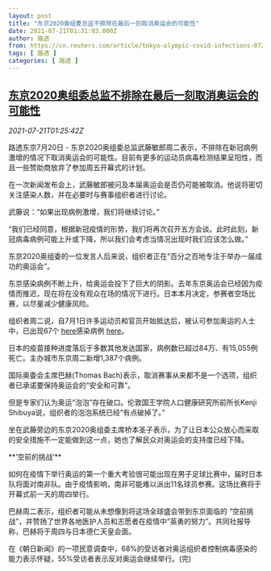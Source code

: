 ```yaml
---
layout: post
title: "东京2020奥组委总监不排除在最后一刻取消奥运会的可能性"
date: 2021-07-21T01:31:03.000Z
author: 路透
from: https://cn.reuters.com/article/tokyo-olympic-covid-infections-0721-idCNKBS2ER03J
tags: [ 路透 ]
categories: [ 路透 ]
---
```

<!--1626831063000-->
[东京2020奥组委总监不排除在最后一刻取消奥运会的可能性](https://cn.reuters.com/article/tokyo-olympic-covid-infections-0721-idCNKBS2ER03J)
------

<div>
<div><i>2021-07-21T01:25:42Z</i></div><p>路透东京7月20日 - 东京2020奥组委总监武藤敏郎周二表示，不排除在新冠病例激增的情况下取消奥运会的可能性。目前有更多的运动员病毒检测结果呈阳性，而且一些赞助商放弃了参加周五开幕式的计划。</p><p>在一次新闻发布会上，武藤敏郎被问及本届奥运会是否仍可能被取消。他说将密切关注感染人数，并在必要时与赛事组织者进行讨论。</p><p>武藤说：“如果出现病例激增，我们将继续讨论。”</p><p>“我们已经同意，根据新冠疫情的形势，我们将再次召开五方会谈。此时此刻，新冠病毒病例可能上升或下降，所以我们会考虑当情况出现时我们应该怎么做。”</p><p>东京2020奥组委的一位发言人后来说，组织者正在“百分之百地专注于举办一届成功的奥运会”。</p><p>东京感染病例不断上升，给奥运会投下了巨大的阴影。去年东京奥运会已经因为疫情而推迟，现在将在没有观众在场的情况下进行。日本本月决定，参赛者空场比赛，以尽量减少健康风险。</p><p>组织者周二说，自7月1日许多运动员和官员开始抵达后，被认可参加奥运的人士中，已出现67个 <a href="https://www.reuters.com/world/asia-pacific/coronavirus-incidents-tokyo-olympics-2021-07-15">here</a>感染病例 <a href="https://www.reuters.com/world/asia-pacific/coronavirus-incidents-tokyo-olympics-2021-07-15">here</a>。</p><p>日本的疫苗接种进度落后于多数其他发达国家，病例数已超过84万、有15,055例死亡。主办城市东京周二新增1,387个病例。</p><p>国际奥委会主席巴赫(Thomas Bach)表示，取消赛事从来都不是一个选项，组织者已承诺要保持奥运会的“安全和可靠”。</p><p>但是专家们认为奥运“泡泡”存在破口。伦敦国王学院人口健康研究所前所长Kenji Shibuya说，组织者的泡泡系统已经“有点破掉了。”</p><p>坐在武藤旁边的东京2020奥组委主席桥本圣子表示，为了让日本公众放心而采取的安全措施不一定能做到这一点，她也了解民众对奥运会的支持度已经下降。</p><p>**‘空前的挑战’**</p><p>如何在疫情下举行奥运的第一个重大考验很可能出现在男子足球比赛中，届时日本队将面对南非队。由于疫情影响，南非可能难以派出11名球员参赛。这场比赛将于开幕式前一天的周四举行。</p><p>巴赫周二表示，组织者可能从未想像到将这场全球盛会带到东京面临的 “空前挑战”，并赞扬了世界各地医护人员和志愿者在疫情中“英勇的努力”。共同社报导称，巴赫将于周四与日本德仁天皇会面。</p><p>在《朝日新闻》的一项民意调查中，68%的受访者对奥运组织者控制病毒感染的能力表示怀疑，55%受访者表示反对奥运会继续举行。(完)</p>
</div>
